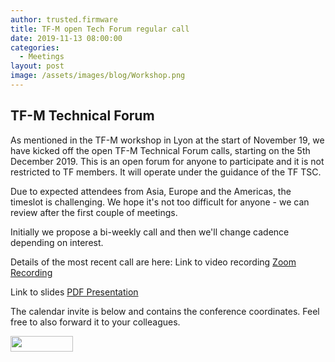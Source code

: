 ```yaml
---
author: trusted.firmware
title: TF-M open Tech Forum regular call
date: 2019-11-13 08:00:00
categories:
  - Meetings
layout: post
image: /assets/images/blog/Workshop.png
---
```

## TF-M Technical Forum

As mentioned in the TF-M workshop in Lyon at the start of November 19, we have kicked off the open TF-M Technical Forum calls, starting on the 5th December 2019. This is an open forum for anyone to participate and it is not restricted to TF members. It will operate under the guidance of the TF TSC.

Due to expected attendees from Asia, Europe and the Americas, the timeslot is challenging. We hope it's not too difficult for anyone - we can review after the first couple of meetings.

Initially we propose a bi-weekly call and then we'll change cadence depending on interest.

Details of the most recent call are here:
Link to video recording [Zoom Recording](https://zoom.us/recording/share/kNtLz7KC5yjs6V1F1mFNJbV2UBsWdAX_gITU-WJNTtOwIumekTziMw)

Link to slides [PDF Presentation](/docs/TF-M_TechForum_Interrupt1_Updated.pdf)

The calendar invite is below and contains the conference coordinates. Feel free to also forward it to your colleagues.

<a target="_blank" href="https://calendar.google.com/event?action=TEMPLATE&amp;tmeid=MjNkZm12bmNnaHBjaWJ1NjFuZXJvYzh2Y2wgbGluYXJvLm9yZ19oYXZqdjJmaWdyaDVlZ2FpdXJiMjI5cGQ4Y0Bn&amp;tmsrc=linaro.org_havjv2figrh5egaiurb229pd8c%40group.calendar.google.com"><img border="0" src="https://www.google.com/calendar/images/ext/gc_button1_en-GB.gif" height="25" width="100"></a>

